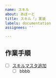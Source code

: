 ```yaml
---
name: スキル
about: あぼーと
title: スキル「」実装
labels: documentation
assignees: ''

---
```



## 作業手順

- [ ] [スキルマスタ追加](https://docs.google.com/spreadsheets/d/1WLM1q0f7DZSQo7Md5RkFRZvMy7v0EUZ_4ajDNL04Y2A/edit#gid=0)
  - [ ] bbbb
